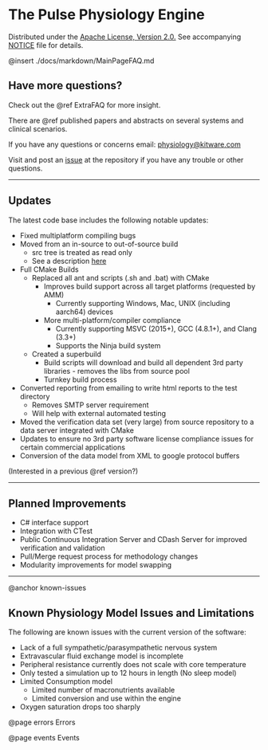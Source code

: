 
# The Pulse Physiology Engine

Distributed under the <a href="https://www.apache.org/licenses/LICENSE-2.0">Apache License, Version 2.0.</a>
See accompanying <a href="https://gitlab.kitware.com/physiology/engine/blob/master/NOTICE">NOTICE</a> file for details.

@insert ./docs/markdown/MainPageFAQ.md

## Have more questions?

Check out the @ref ExtraFAQ for more insight.

There are @ref published papers and abstracts on several systems and clinical scenarios. 

If you have any questions or concerns email: physiology@kitware.com

Visit and post an <a href="https://gitlab.kitware.com/physiology/engine/issues">issue</a> at the repository if you have any trouble or other questions.

- - -

## Updates

The latest code base includes the following notable updates:
- Fixed multiplatform compiling bugs
- Moved from an in-source to out-of-source build
  - src tree is treated as read only
  - See a description <a href="https://cmake.org/Wiki/CMake_FAQ#What_is_an_.22out-of-source.22_build.3F">here</a>
- Full CMake Builds
  - Replaced all ant and scripts (.sh and .bat) with CMake
    - Improves build support across all target platforms (requested by AMM)
      - Currently supporting Windows, Mac, UNIX (including aarch64) devices
    - More multi-platform/compiler compliance
      - Currently supporting MSVC (2015+), GCC (4.8.1+), and Clang (3.3+)
      - Supports the Ninja build system 
  - Created a superbuild
    - Build scripts will download and build all dependent 3rd party libraries - removes the libs from source pool
    - Turnkey build process
- Converted reporting from emailing to write html reports to the test directory
  - Removes SMTP server requirement
  - Will help with external automated testing
- Moved the verification data set (very large) from source repository to a data server integrated with CMake
- Updates to ensure no 3rd party software license compliance issues for certain commercial applications
- Conversion of the data model from XML to google protocol buffers

(Interested in a previous @ref version?)

- - -

## Planned Improvements

- C# interface support
- Integration with CTest
- Public Continuous Integration Server and CDash Server for improved verification and validation
- Pull/Merge request process for methodology changes
- Modularity improvements for model swapping

- - -
@anchor known-issues
## Known Physiology Model Issues and Limitations
The following are known issues with the current version of the software:
- Lack of a full sympathetic/parasympathetic nervous system
- Extravascular fluid exchange model is incomplete
- Peripheral resistance currently does not scale with core temperature
- Only tested a simulation up to 12 hours in length (No sleep model)
- Limited Consumption model
  - Limited number of macronutrients available
  - Limited conversion and use within the engine
- Oxygen saturation drops too sharply


@page errors Errors

@page events Events

